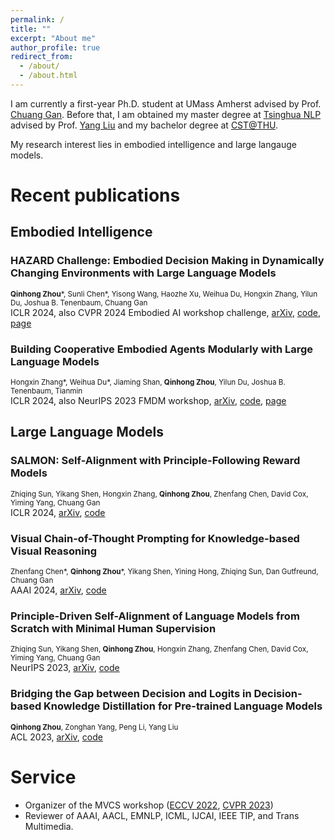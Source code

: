 ```yaml
---
permalink: /
title: ""
excerpt: "About me"
author_profile: true
redirect_from: 
  - /about/
  - /about.html
---
```


I am currently a first-year Ph.D. student at UMass Amherst advised by Prof. [Chuang Gan](https://people.csail.mit.edu/ganchuang/). Before that, I am obtained my master degree at [Tsinghua NLP](http://nlp.csai.tsinghua.edu.cn/) advised by Prof. [Yang Liu](http://nlp.csai.tsinghua.edu.cn/~ly/) and my bachelor degree at [CST@THU](https://www.cs.tsinghua.edu.cn/csen/).

My research interest lies in embodied intelligence and large langauge models.

Recent publications
======

## Embodied Intelligence

### HAZARD Challenge: Embodied Decision Making in Dynamically Changing Environments with Large Language Models
<sub>**Qinhong Zhou**\*, Sunli Chen\*, Yisong Wang, Haozhe Xu, Weihua Du, Hongxin Zhang, Yilun Du, Joshua B. Tenenbaum, Chuang Gan</sub>  
ICLR 2024, also CVPR 2024 Embodied AI workshop challenge, [arXiv](https://arxiv.org/abs/2401.12975), [code](https://github.com/UMass-Foundation-Model/HAZARD), [page](https://vis-www.cs.umass.edu/hazard/)

### Building Cooperative Embodied Agents Modularly with Large Language Models
<sub>Hongxin Zhang*, Weihua Du*, Jiaming Shan, **Qinhong Zhou**, Yilun Du, Joshua B. Tenenbaum, Tianmin</sub>  
ICLR 2024, also NeurIPS 2023 FMDM workshop, [arXiv](https://arxiv.org/abs/2307.02485), [code](https://github.com/UMass-Foundation-Model/Co-LLM-Agents/), [page](https://vis-www.cs.umass.edu/Co-LLM-Agents/)

## Large Language Models

### SALMON: Self-Alignment with Principle-Following Reward Models
<sub>Zhiqing Sun, Yikang Shen, Hongxin Zhang, **Qinhong Zhou**, Zhenfang Chen, David Cox, Yiming Yang, Chuang Gan</sub>  
ICLR 2024, [arXiv](https://arxiv.org/abs/2310.05910), [code](https://github.com/IBM/SALMON)

### Visual Chain-of-Thought Prompting for Knowledge-based Visual Reasoning
<sub>Zhenfang Chen\*, **Qinhong Zhou**\*, Yikang Shen, Yining Hong, Zhiqing Sun, Dan Gutfreund, Chuang Gan</sub>  
AAAI 2024, [arXiv](https://arxiv.org/abs/2301.05226), [code](https://github.com/UMass-Foundation-Model/VisualCoT)

### Principle-Driven Self-Alignment of Language Models from Scratch with Minimal Human Supervision
<sub>Zhiqing Sun, Yikang Shen, **Qinhong Zhou**, Hongxin Zhang, Zhenfang Chen, David Cox, Yiming Yang, Chuang Gan</sub>  
NeurIPS 2023, [arXiv](https://arxiv.org/abs/2305.03047), [code](https://github.com/IBM/Dromedary)

### Bridging the Gap between Decision and Logits in Decision-based Knowledge Distillation for Pre-trained Language Models
<sub>**Qinhong Zhou**, Zonghan Yang, Peng Li, Yang Liu</sub>  
ACL 2023, [arXiv](https://arxiv.org/abs/2306.08909), [code](https://github.com/THUNLP-MT/DBKD-PLM)



Service
======
* Organizer of the MVCS workshop ([ECCV 2022](https://mvcs-workshop.github.io/schedule.html), [CVPR 2023](https://mvcs-workshop.github.io/))
* Reviewer of AAAI, AACL, EMNLP, ICML, IJCAI, IEEE TIP, and Trans Multimedia.

<!-- Honors
======
* Scholarship of Overall Excellence, Tsinghua University, 2017
* Scholarship of Academic Excellence, Tsinghua University, 2017
* Excellent Graduate (Bachelor), Department of Computer Science and Technology, Tsinghua University, 2020 -->
